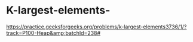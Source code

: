 # K-largest-elements-
https://practice.geeksforgeeks.org/problems/k-largest-elements3736/1/?track=P100-Heap&amp;batchId=238#
